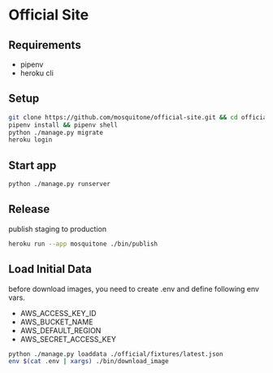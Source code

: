 # Official Site

## Requirements

- pipenv
- heroku cli

## Setup

```bash
git clone https://github.com/mosquitone/official-site.git && cd official-site
pipenv install && pipenv shell
python ./manage.py migrate
heroku login
```

## Start app

```bash
python ./manage.py runserver
```

## Release 

publish staging to production

```bash
heroku run --app mosquitone ./bin/publish
```

## Load Initial Data

before download images, you need to create .env and define following env vars.

- AWS_ACCESS_KEY_ID
- AWS_BUCKET_NAME
- AWS_DEFAULT_REGION
- AWS_SECRET_ACCESS_KEY

```bash
python ./manage.py loaddata ./official/fixtures/latest.json
env $(cat .env | xargs) ./bin/download_image
```
